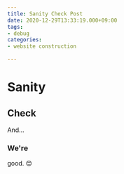 ```yaml
---
title: Sanity Check Post
date: 2020-12-29T13:33:19.000+09:00
tags:
- debug
categories:
- website construction

---
```

# Sanity

## Check

And...

### We're

good. :blush: